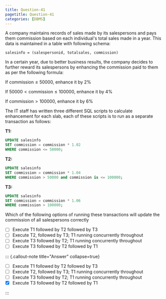 ```yaml
---
title: Question-41
pagetitle: Question-41
categories: [DBMS]
---
```


A company maintains records of sales made by its salespersons and pays them commission based on each individual's total sales made in a year. This data is maintained in a table with following schema:

`salesinfo = (salespersonid, totalsales, commission)`

In a certain year, due to better business results, the company decides to further reward its salespersons by enhancing the commission paid to them as per the following formula:

If $\text{commission} \le 50000$, enhance it by 2%

If $50000\lt \text{commission} \leq 100000$, enhance it by 4%

If $\text{commission} \gt 100000$,  enhance it by 6%

The IT staff has written three different SQL scripts to calculate enhancement for each slab, each of these scripts is to run as a separate transaction as follows:

**T1:** 
```sql
UPDATE salesinfo 
SET commission = commission * 1.02 
WHERE commission <= 50000;
```

**T2:** 
```sql
UPDATE salesinfo 
SET commission = commission * 1.04 
WHERE commission > 50000 and commission is <= 100000;
```

**T3:** 
```sql
UPDATE salesinfo 
SET commission = commission * 1.06 
WHERE commission > 100000;
```


Which of the following options of running these transactions will update the commission of all salespersons correctly

- [ ] Execute T1 followed by T2 followed by T3  
- [ ] Execute T2, followed by T3; T1 running concurrently throughout  
- [ ] Execute T3 followed by T2; T1 running concurrently throughout  
- [ ] Execute T3 followed by T2 followed by T1

::: {.callout-note title="Answer" collapse=true}

- [ ] Execute T1 followed by T2 followed by T3  
- [ ] Execute T2, followed by T3; T1 running concurrently throughout  
- [ ] Execute T3 followed by T2; T1 running concurrently throughout  
- [x] Execute T3 followed by T2 followed by T1

:::

